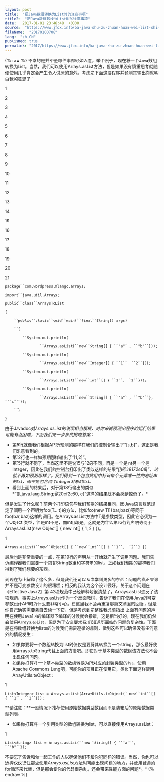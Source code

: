 ```yaml
---
layout: post
title:  "把Java数组转换为List时的注意事项"
title2:  "把Java数组转换为List时的注意事项"
date:   2017-01-01 23:46:48  +0800
source:  "https://www.jfox.info/ba-java-shu-zu-zhuan-huan-wei-list-shi-de-zhu-yi-shi-xiang.html"
fileName:  "20170100708"
lang:  "zh_CN"
published: true
permalink: "2017/https://www.jfox.info/ba-java-shu-zu-zhuan-huan-wei-list-shi-de-zhu-yi-shi-xiang.html"
---
```

{% raw %}
不幸的是并不是每件事都尽如人意。举个例子，现在将一个Java数组转换为List。当然，我们可以使用Arrays.asList方法，但是如果没有慎重思考就随便使用几乎肯定会产生令人讨厌的意外。考虑完下面这段程序并预测其输出你就明白我的意思了：

1

2

3

4

5

6

7

8

9

10

11

12

13

14

15

16

17

18

19

20

21

`package``com.wordpress.mlangc.arrays;`

`import``java.util.Arrays;`

`public``class``ArraysToList`

`{`

`    ``public``static``void``main(``final``String[] args)`

`    ``{`

`        ``System.out.println(`

`                ``Arrays.asList(``new``String[] { ``"a"``, ``"b"``}));`

`        ``System.out.println(`

`                ``Arrays.asList(``new``Integer[] { ``1``, ``2``}));`

`        ``System.out.println(`

`                ``Arrays.asList(``new``int``[] { ``1``, ``2``}));`

`        ``System.out.println(`

`                ``Arrays.asList(``new``String[] { ``"a"``, ``"b"``}, ``"c"``));`

`    ``}`

`}`

由于Javadoc对*Arrays.asList的说明相当模糊，对你来说预测出程序的运行结果可能有点困难，下面我们来一步步的揭晓答案：*

- 第9行就像我们根据API所预测的那样在我们的控制台输出了“[a,b]”，这正是我们乐意看到的。
- 第12行也一样如预期那样输出了“[1,2]”。
- 第15行就不同了，当然这里不是说15与12的不同，而是一个是int另一个是Integer，因此在我们的控制台打印出了类似这样的结果“*[[I@39172e08]”，这就不再如预期那样了。我们得到一个包含数组中标识每个元素唯一性的地址串的list，而不是包含两个Integer对象的list。*
- 看到上面的结果后，对于第18行输出的类似*“[[Ljava.lang.String;@20cf2c80, c]”这样的结果就不会感到惊奇了。*

但是发生了什么呢？前两个打印语句与我们预期的结果相同，因Java语言规范规定了调用一个声明为foo(T… t)的方法，比如foo(new T[]{bar,baz})等同于foo(bar,baz)这样的调用。在Arrays.asList方法中T是参数类型，因此它必须为一个Object 类型，但是int不是，而int[]却是。这就是为什么第16行的声明等同于 Arrays.asList(new Object[] { new int[] { 1, 2 } })。

1

`Arrays.asList(``new``Object[] { ``new``int``[] { ``1``, ``2``} })`

最后也是非常重要的一点，在第19行的声明从一开始就产生了调用问题。我们告诉编译器我们需要一个包含String数组和字符串的list，正如我们预期的那样我们得到了我们想要的东西。

到现在为止解释了这么多，但是我们还可以从中学到更多的东西：问题的真正来源并不是可变参数设计的很糟糕；相反的我认为这个设计很好。关于这个问题在《Effective Java2》第 42项规范中已经解释地很清楚了，Arrays.asList违反了该项规范，事实上Arrays.asList作为一个反面教材，告诉了我们在使用Java的可变参数设计API时为什么要非常小心。在这里我不会再重复那篇文章里的回答，但是你自己确实需要亲自去读一下它，但是考虑到完整性我必须指出 上面有问题的声明在使用Java1.4的编译器下编译的时候就会报错，这是相当好的。现在我们仍然会使用Arrays.asList，但是为了安全要求我 们知道所面临的问题的复杂性。下面是在将数组转换为lists的时候我们需要遵循的规则，做到这些可以确保没有任何意外的情况发生：

- 如果你要将一个数组转换为list时仅仅是要将其转换为一个string，那么最好使用Arrays.toString代替上面的方法吧。即使对于基本类型的数组该方法也不会出现任何问题。
- 如果你打算将一个基本类型的数组转换为所对应的封装类型的list，使用Apache Commons Lang吧，可能你的项目正在使用它，类似下面这样使用ArrayUtils.toObject：

1

`List<Integer> list = Arrays.asList(ArrayUtils.toObject(``new``int``[] { ``1``, ``2``}));`

**请注意：**一般情况下推荐使用原始数据类型数组而不是装箱后的原始数据类型列表。

- 如果你打算将一个引用类型的数组转换为list，可以直接使用Arrays.asList：

1

`List<String> list = Arrays.asList(``new``String[] { ``"a"``, ``"b"``});`

不要忘了告诉和你一起工作的人以确保他们不和你犯同样的错误。当然，你也可以选择仅仅记住那些使用*Arrays.asList*方法时可能出现问题的地方，并使用普通的for循环来代替，但是那会使你的代码很杂乱，还会带来性能方面的问题*。*
{% endraw %}